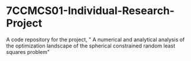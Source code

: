 # 7CCMCS01-Individual-Research-Project
A code repository for the project, " A numerical and analytical analysis of the optimization  landscape of the spherical constrained random least squares  problem"
